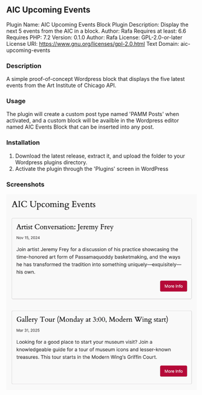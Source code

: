 ## AIC Upcoming Events
Plugin Name: AIC Upcoming Events Block Plugin
Description: Display the next 5 events from the AIC in a block.
Author: Rafa
Requires at least: 6.6
Requires PHP:      7.2
Version:           0.1.0
Author:            Rafa
License:           GPL-2.0-or-later
License URI:       https://www.gnu.org/licenses/gpl-2.0.html
Text Domain:       aic-upcoming-events

### Description

A simple proof-of-concept Wordpress block that displays the five latest events from the Art Institute of Chicago API.

### Usage

The plugin will create a custom post type named 'PAMM Posts' when activated, and a custom block will be availble in the Wordpress editor named AIC Events Block that can be inserted into any post.

### Installation

1. Download the latest release, extract it, and upload the folder to your Wordpress plugins directory.
1. Activate the plugin through the 'Plugins' screen in WordPress

### Screenshots

![AIC events displayed in post](screenshot.png)